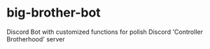 # big-brother-bot
Discord Bot with customized functions for polish Discord 'Controller Brotherhood' server
